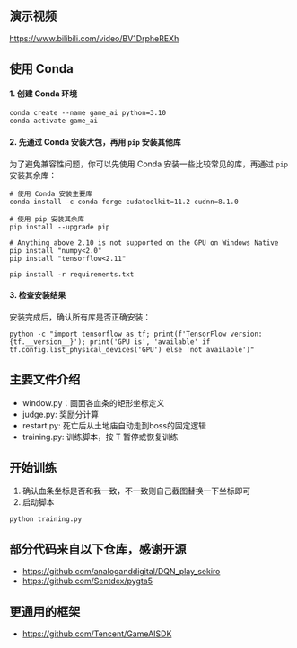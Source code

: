 ## 演示视频
https://www.bilibili.com/video/BV1DrpheREXh




## 使用 Conda

#### 1. 创建 Conda 环境
```shell
conda create --name game_ai python=3.10
conda activate game_ai
```

#### 2. 先通过 Conda 安装大包，再用 `pip` 安装其他库
为了避免兼容性问题，你可以先使用 Conda 安装一些比较常见的库，再通过 `pip` 安装其余库：

```shell
# 使用 Conda 安装主要库
conda install -c conda-forge cudatoolkit=11.2 cudnn=8.1.0

# 使用 pip 安装其余库
pip install --upgrade pip

# Anything above 2.10 is not supported on the GPU on Windows Native
pip install "numpy<2.0"
pip install "tensorflow<2.11" 

pip install -r requirements.txt
```

#### 3. 检查安装结果
安装完成后，确认所有库是否正确安装：

```shell
python -c "import tensorflow as tf; print(f'TensorFlow version: {tf.__version__}'); print('GPU is', 'available' if tf.config.list_physical_devices('GPU') else 'not available')"

```



## 主要文件介绍
- window.py：画面各血条的矩形坐标定义
- judge.py: 奖励分计算
- restart.py: 死亡后从土地庙自动走到boss的固定逻辑
- training.py: 训练脚本，按 T 暂停或恢复训练

## 开始训练
1. 确认血条坐标是否和我一致，不一致则自己截图替换一下坐标即可
2. 启动脚本
```
python training.py
```

## 部分代码来自以下仓库，感谢开源
- https://github.com/analoganddigital/DQN_play_sekiro
- https://github.com/Sentdex/pygta5

## 更通用的框架
- https://github.com/Tencent/GameAISDK